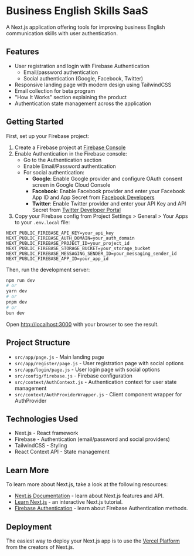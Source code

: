 # Business English Skills SaaS

A Next.js application offering tools for improving business English communication skills with user authentication.

## Features

- User registration and login with Firebase Authentication
  - Email/password authentication
  - Social authentication (Google, Facebook, Twitter)
- Responsive landing page with modern design using TailwindCSS
- Email collection for beta program
- "How It Works" section explaining the product
- Authentication state management across the application

## Getting Started

First, set up your Firebase project:

1. Create a Firebase project at [Firebase Console](https://console.firebase.google.com/)
2. Enable Authentication in the Firebase console:
   - Go to the Authentication section
   - Enable Email/Password authentication
   - For social authentication:
     - **Google**: Enable Google provider and configure OAuth consent screen in Google Cloud Console
     - **Facebook**: Enable Facebook provider and enter your Facebook App ID and App Secret from [Facebook Developers](https://developers.facebook.com/)
     - **Twitter**: Enable Twitter provider and enter your API Key and API Secret from [Twitter Developer Portal](https://developer.twitter.com/)
3. Copy your Firebase config from Project Settings > General > Your Apps to your `.env.local` file:
```
NEXT_PUBLIC_FIREBASE_API_KEY=your_api_key
NEXT_PUBLIC_FIREBASE_AUTH_DOMAIN=your_auth_domain
NEXT_PUBLIC_FIREBASE_PROJECT_ID=your_project_id
NEXT_PUBLIC_FIREBASE_STORAGE_BUCKET=your_storage_bucket
NEXT_PUBLIC_FIREBASE_MESSAGING_SENDER_ID=your_messaging_sender_id
NEXT_PUBLIC_FIREBASE_APP_ID=your_app_id
```

Then, run the development server:

```bash
npm run dev
# or
yarn dev
# or
pnpm dev
# or
bun dev
```

Open [http://localhost:3000](http://localhost:3000) with your browser to see the result.

## Project Structure

- `src/app/page.js` - Main landing page
- `src/app/register/page.js` - User registration page with social options
- `src/app/login/page.js` - User login page with social options
- `src/config/firebase.js` - Firebase configuration
- `src/context/AuthContext.js` - Authentication context for user state management
- `src/context/AuthProviderWrapper.js` - Client component wrapper for AuthProvider

## Technologies Used

- Next.js - React framework
- Firebase - Authentication (email/password and social providers)
- TailwindCSS - Styling
- React Context API - State management

## Learn More

To learn more about Next.js, take a look at the following resources:

- [Next.js Documentation](https://nextjs.org/docs) - learn about Next.js features and API.
- [Learn Next.js](https://nextjs.org/learn) - an interactive Next.js tutorial.
- [Firebase Authentication](https://firebase.google.com/docs/auth) - learn about Firebase Authentication methods.

## Deployment

The easiest way to deploy your Next.js app is to use the [Vercel Platform](https://vercel.com/new?utm_medium=default-template&filter=next.js&utm_source=create-next-app&utm_campaign=create-next-app-readme) from the creators of Next.js.

